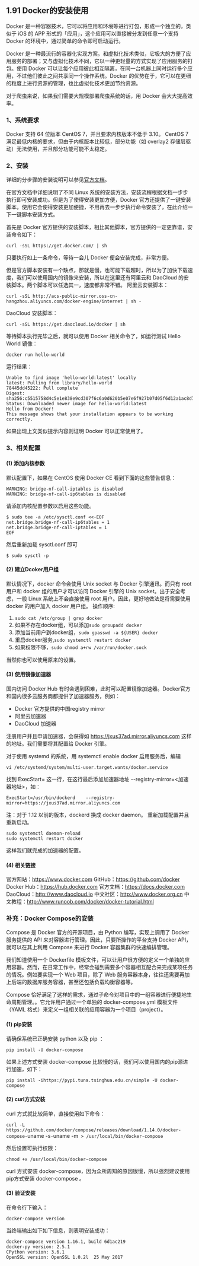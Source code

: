 ## 1.91 Docker的安装使用

Docker 是一种容器技术，它可以将应用和环境等进行打包，形成一个独立的，类似于 iOS 的 APP 形式的「应用」，这个应用可以直接被分发到任意一个支持 Docker 的环境中，通过简单的命令即可启动运行。

Docker 是一种最流行的容器化实现方案。和虚拟化技术类似，它极大的方便了应用服务的部署；又与虚拟化技术不同，它以一种更轻量的方式实现了应用服务的打包。使用 Docker 可以让每个应用彼此相互隔离，在同一台机器上同时运行多个应用，不过他们彼此之间共享同一个操作系统。Docker 的优势在于，它可以在更细的粒度上进行资源的管理，也比虚拟化技术更加节约资源。

对于爬虫来说，如果我们需要大规模部署爬虫系统的话，用 Docker 会大大提高效率。

### 1、系统要求
Docker 支持 64 位版本 CentOS 7，并且要求内核版本不低于 3.10。 CentOS 7 满足最低内核的要求，但由于内核版本比较低，部分功能（如 overlay2 存储层驱动）无法使用，并且部分功能可能不太稳定。

### 2、安装
详细的分步骤的安装说明可以参见[官方文档](https://docs.docker.com/engine/installation/linux/centos/)。

在官方文档中详细说明了不同 Linux 系统的安装方法，安装流程根据文档一步步执行即可安装成功。但是为了使得安装更加方便，Docker 官方还提供了一键安装脚本，使用它会使得安装更加便捷，不用再去一步步执行命令安装了，在此介绍一下一键脚本安装方式。

首先是 Docker 官方提供的安装脚本，相比其他脚本，官方提供的一定更靠谱，安装命令如下：

`curl -sSL https://get.docker.com/ | sh`

只要执行如上一条命令，等待一会儿 Docker 便会安装完成，非常方便。

但是官方脚本安装有一个缺点，那就是慢，也可能下载超时，所以为了加快下载速度，我们可以使用国内的镜像来安装，所以在这里还有阿里云和 DaoCloud 的安装脚本。两个脚本可以任选其一，速度都非常不错。
阿里云安装脚本：

`curl -sSL http://acs-public-mirror.oss-cn-hangzhou.aliyuncs.com/docker-engine/internet | sh -`

DaoCloud 安装脚本：

`curl -sSL https://get.daocloud.io/docker | sh`

等待脚本执行完毕之后，就可以使用 Docker 相关命令了，如运行测试 Hello World 镜像：

`docker run hello-world`

运行结果：

```
Unable to find image 'hello-world:latest' locally
latest: Pulling from library/hello-world
78445dd45222: Pull complete 
Digest: sha256:c5515758d4c5e1e838e9cd307f6c6a0d620b5e07e6f927b07d05f6d12a1ac8d7
Status: Downloaded newer image for hello-world:latest
Hello from Docker!
This message shows that your installation appears to be working correctly.
```

如果出现上文类似提示内容则证明 Docker 可以正常使用了。

### 3、相关配置
#### (1) 添加内核参数

默认配置下，如果在 CentOS 使用 Docker CE 看到下面的这些警告信息：

```
WARNING: bridge-nf-call-iptables is disabled
WARNING: bridge-nf-call-ip6tables is disabled
```

请添加内核配置参数以启用这些功能。

```
$ sudo tee -a /etc/sysctl.conf <<-EOF
net.bridge.bridge-nf-call-ip6tables = 1
net.bridge.bridge-nf-call-iptables = 1
EOF
```

然后重新加载 sysctl.conf 即可

`$ sudo sysctl -p`

#### (2) 建立Dcoker用户组
默认情况下，docker 命令会使用 Unix socket 与 Docker 引擎通讯。而只有 root 用户和 docker 组的用户才可以访问 Docker 引擎的 Unix socket。出于安全考虑，一般 Linux 系统上不会直接使用 root 用户。因此，更好地做法是将需要使用 docker 的用户加入 docker 用户组。
操作顺序:

 1. `sudo cat /etc/group | grep docker `
 2. 如果不存在docker组，可以添加`sudo groupadd docker `
 3. 添加当前用户到docker组，`sudo gpasswd -a ${USER} docker `
 4. 重启docker服务,`sudo systemctl restart docker` 
 5. 如果权限不够，`sudo chmod a+rw /var/run/docker.sock`

当然你也可以使用原来的设置。

#### (3) 使用镜像加速器
国内访问 Docker Hub 有时会遇到困难，此时可以配置镜像加速器。Docker官方和国内很多云服务商都提供了加速器服务，例如：

 - Docker 官方提供的中国registry mirror
 - 阿里云加速器
 - DaoCloud 加速器

注册用户并且申请加速器，会获得如 https://jxus37ad.mirror.aliyuncs.com 这样的地址。我们需要将其配置给 Docker 引擎。

对于使用 systemd 的系统，用 systemctl enable docker 启用服务后，编辑

`vi /etc/systemd/system/multi-user.target.wants/docker.service `

找到 ExecStart= 这一行，在这行最后添加加速器地址 --registry-mirror=<加速器地址>，如：

`ExecStart=/usr/bin/dockerd    --registry-mirror=https://jxus37ad.mirror.aliyuncs.com`

注：对于 1.12 以前的版本，dockerd 换成 docker daemon。
重新加载配置并且重新启动。

```
sudo systemctl daemon-reload
sudo systemctl restart docker
```

这样我们就完成的加速器的配置。

#### (4) 相关链接
官方网站：https://www.docker.com
GitHub：https://github.com/docker
Docker Hub：https://hub.docker.com
官方文档：https://docs.docker.com
DaoCloud：http://www.daocloud.io
中文社区：http://www.docker.org.cn
中文教程：http://www.runoob.com/docker/docker-tutorial.html

### 补充：Docker Compose的安装
Compose 是 Docker 官方的开源项目，由 Python 编写，实现上调用了 Docker 服务提供的 API 来对容器进行管理。因此，只要所操作的平台支持 Docker API，就可以在其上利用 Compose 来进行 Docker 容器集群的快速编排管理。

我们知道使用一个 Dockerfile 模板文件，可以让用户很方便的定义一个单独的应用容器。然而，在日常工作中，经常会碰到需要多个容器相互配合来完成某项任务的情况。例如要实现一个 Web 项目，除了 Web 服务容器本身，往往还需要再加上后端的数据库服务容器，甚至还包括负载均衡容器等。

Compose 恰好满足了这样的需求，通过子命令对项目中的一组容器进行便捷地生命周期管理。。它允许用户通过一个单独的 docker-compose.yml 模板文件（YAML 格式）来定义一组相关联的应用容器为一个项目（project）。

#### (1) pip安装
请确保系统已正确安装 python 以及 pip ：

`pip install -U docker-compose`

如果上述方式安装 docker-compose 比较慢的话，我们可以使用国内的pip源进行加速，如下：

`pip install -ihttps://pypi.tuna.tsinghua.edu.cn/simple -U docker-compose`

#### (2) curl方式安装
curl 方式就比较简单，直接使用如下命令：

`curl -L https://github.com/docker/compose/releases/download/1.14.0/docker-compose-`uname -s`-`uname -m` > /usr/local/bin/docker-compose`

然后设置可执行权限：

`chmod +x /usr/local/bin/docker-compose`

curl 方式安装 docker-compose，因为众所周知的原因很慢，所以强烈建议使用pip方式安装 docker-compose 。

#### (3) 验证安装
在命令行下输入：

`docker-compose version`

当终端输出如下如下信息，则表明安装成功：

```
docker-compose version 1.16.1, build 6d1ac219
docker-py version: 2.5.1
CPython version: 3.6.1
OpenSSL version: OpenSSL 1.0.2l  25 May 2017
```